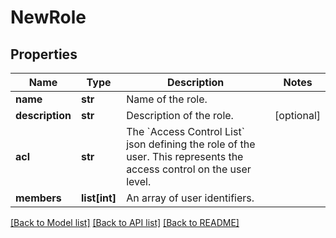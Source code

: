 # NewRole


## Properties
Name | Type | Description | Notes
------------ | ------------- | ------------- | -------------
**name** | **str** | Name of the role. | 
**description** | **str** | Description of the role. | [optional] 
**acl** | **str** | The &#x60;Access Control List&#x60; json defining the role of the user. This represents the access control on the user level. | 
**members** | **list[int]** | An array of user identifiers. | 

[[Back to Model list]](../README.md#documentation-for-models) [[Back to API list]](../README.md#documentation-for-api-endpoints) [[Back to README]](../README.md)


